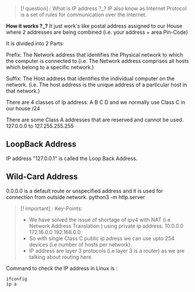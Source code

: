 > [! question] : What is IP address ?_?
 IP also know as Internet Protocol is a set of rules for communication over the internet.

**How it works ?_?**
It just work's like postal address assigned to our House where 2 addresses are being combined (i.e. your address + area Pin-Code)


It is divided into 2 Parts:

Prefix: The Network address that identifies the Physical network to which the computer is connected to.(i.e. The Network address comprises all hosts which belong to a specific network.)

Suffix: The Host address that identifies the individual computer on the network.
(i.e. The host address is the unique address of a particular host in that network.)

There are 4 classes of Ip address:
A B C D and we normally use Class C in our house /24

There are some Class A addresses that are reserved and cannot be used.
127.0.0.0 to 127.255.255.255  

<h2>LoopBack Address</h2>
IP address "127.0.0.1" is called the Loop Back Address.

<h2>Wild-Card Address</h2>
0.0.0.0 is a default route or unspecified address and it is used for connection from outside network.
python3 -m http.server

> [! important] : Key-Points:
> - We have solved the issue of shortage of ipv4 with NAT (i.e Network Address Translation ) using private ip address. 10.0.0.0 172.16.0.0 192.168.0.0 
> - So with single Class C public ip adress we can use upto 254 devices (i.e number of hosts per network).
> - IP address are layer 3 protocols (i.e layer 3 is a router) as we are talking about routing here.

Command to check the IP address in Linux is :
```
ifconfig
ip a
```

